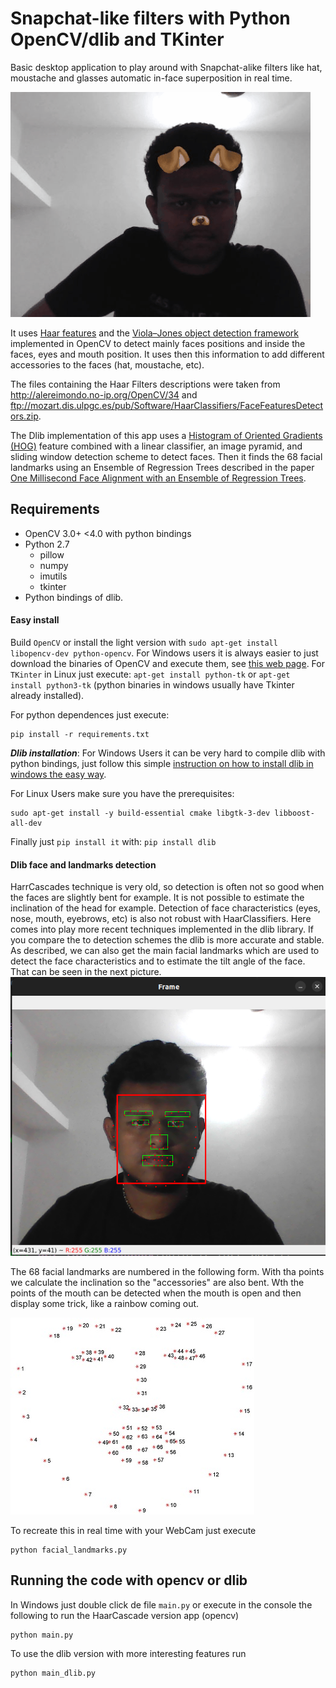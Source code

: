 # Snapchat-like filters with Python OpenCV/dlib and TKinter
Basic desktop application to play around with Snapchat-alike filters like hat, moustache and glasses automatic in-face superposition in real time.

![alt text][s1]


It uses [Haar features](https://en.wikipedia.org/wiki/Haar-like_features) and the [Viola–Jones object detection framework
](https://en.wikipedia.org/wiki/Viola%E2%80%93Jones_object_detection_framework) implemented in OpenCV to detect mainly faces positions and inside the faces, eyes and mouth position. It uses then this information to add different accessories to the faces (hat, moustache, etc).

The files containing the Haar Filters descriptions were taken from http://alereimondo.no-ip.org/OpenCV/34 and ftp://mozart.dis.ulpgc.es/pub/Software/HaarClassifiers/FaceFeaturesDetectors.zip.

The Dlib implementation of this app uses a [Histogram of Oriented Gradients (HOG)](https://en.wikipedia.org/wiki/Histogram_of_oriented_gradients) feature combined with a linear classifier, an image pyramid, and sliding window detection scheme to detect faces. Then it finds the 68 facial landmarks using an Ensemble of Regression Trees described in the paper [One Millisecond Face Alignment with an Ensemble of Regression Trees](https://pdfs.semanticscholar.org/d78b/6a5b0dcaa81b1faea5fb0000045a62513567.pdf).


## Requirements
* OpenCV 3.0+ <4.0 with python bindings
* Python 2.7
     * pillow
     * numpy
     * imutils
     * tkinter
* Python bindings of dlib.


#### Easy install
Build `OpenCV` or install the light version with `sudo apt-get install libopencv-dev python-opencv`. For Windows users it is always easier to just download the binaries of OpenCV and execute them, see [this web page](http://docs.opencv.org/trunk/d5/de5/tutorial_py_setup_in_windows.html). For `TKinter` in Linux just execute: `apt-get install python-tk` or `apt-get install python3-tk` (python binaries in windows usually have Tkinter already installed).

For python dependences just execute:

```
pip install -r requirements.txt
```

***Dlib installation***: For Windows Users it can be very hard to compile dlib with python bindings, just follow this simple [instruction on how to install dlib in windows the easy way](https://github.com/charlielito/install-dlib-python-windows).

For Linux Users make sure you have the prerequisites:
```
sudo apt-get install -y build-essential cmake libgtk-3-dev libboost-all-dev
```
Finally just `pip install it` with: `pip install dlib`


#### Dlib face and landmarks detection
HarrCascades technique is very old, so detection is often not so good when the faces are slightly bent for example. It is not possible to estimate the inclination of the head for example. Detection of face characteristics (eyes, nose, mouth, eyebrows, etc) is also not robust with HaarClassifiers. Here comes into play more recent techniques implemented in the dlib library. If you compare the to detection schemes the dlib is more accurate and stable. As described, we can also get the main facial landmarks which are used to detect the face characteristics and to estimate the tilt angle of the face. That can be seen in the next picture.
![alt text][s5]

The 68 facial landmarks are numbered in the following form. With tha points we calculate the inclination so the "accessories" are also bent. Wth the points of the mouth can be detected when the mouth is open and then display some trick, like a rainbow coming out.

![alt text][s6]

To recreate this in real time with your WebCam just execute

```
python facial_landmarks.py
```

## Running the code with opencv or dlib
In Windows just double click de file `main.py` or execute in the console the following to run the HaarCascade version app (opencv)

```
python main.py
```

To use the dlib version with more interesting features run
```
python main_dlib.py
```
[s1]: dishit/dp.gif "S"

[s2]: https://raw.githubusercontent.com/charlielito/mydata/master/dlibvideo.gif "S"

[s3]: https://raw.githubusercontent.com/charlielito/mydata/master/opencvvideo.gif "S"

[s4]: https://raw.githubusercontent.com/charlielito/snapchat-filters-opencv/master/imgs/features.png "S"
[s5]: dishit/dp_landmarks.png "S"
[s6]: https://github.com/dishit2141/Face-Filters-using-openCV/blob/95796e1f304d9b93eb0e896451a734f0aaae7566/facial_landmarks_68markup.jpg
